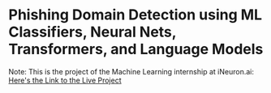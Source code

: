# Phishing Domain Detection using ML Classifiers, Neural Nets, Transformers, and Language Models

Note: This is the project of the Machine Learning internship at iNeuron.ai:
[Here's the Link to the Live Project](https://ineuron-ai-phishing-domain-detector.streamlit.app/)
